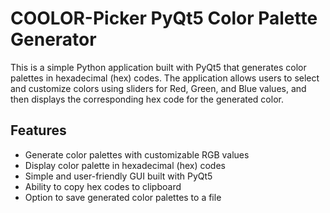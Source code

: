 # COOLOR-Picker PyQt5 Color Palette Generator

This is a simple Python application built with PyQt5 that generates color palettes in hexadecimal (hex) codes. The application allows users to select and customize colors using sliders for Red, Green, and Blue values, and then displays the corresponding hex code for the generated color.

## Features

- Generate color palettes with customizable RGB values
- Display color palette in hexadecimal (hex) codes
- Simple and user-friendly GUI built with PyQt5
- Ability to copy hex codes to clipboard
- Option to save generated color palettes to a file
